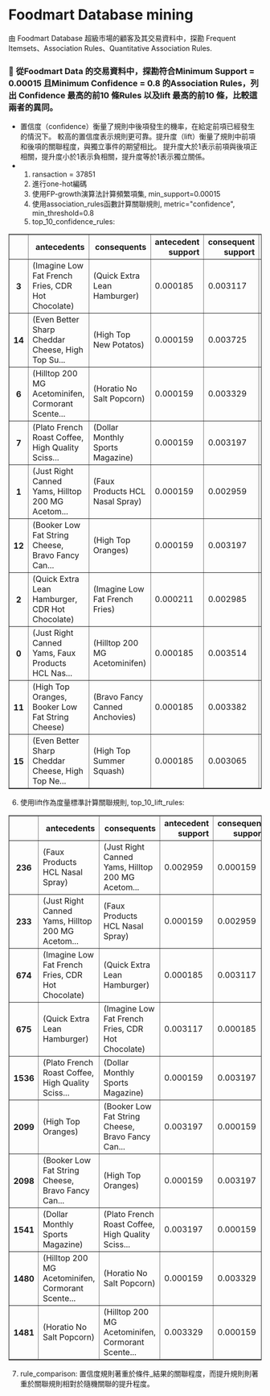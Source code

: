 # Foodmart Database mining
由 Foodmart Database 超級市場的顧客及其交易資料中，探勘 Frequent Itemsets、Association Rules、Quantitative Association Rules.
### :small_blue_diamond: **從Foodmart Data 的交易資料中，探勘符合Minimum Support = 0.00015 且Minimum Confidence = 0.8 的Association Rules，列出 Confidence 最高的前10 條Rules 以及lift 最高的前10 條，比較這兩者的異同。**
- 置信度（confidence）衡量了規則中後項發生的機率，在給定前項已經發生的情況下。 較高的置信度表示規則更可靠。提升度（lift）衡量了規則中前項和後項的關聯程度，與獨立事件的期望相比。 提升度大於1表示前項與後項正相關，提升度小於1表示負相關，提升度等於1表示獨立關係。
- 
    1. ransaction = 37851
    2. 進行one-hot編碼
    3. 使用FP-growth演算法計算頻繁項集, min_support=0.00015
    4. 使用association_rules函數計算關聯規則, metric="confidence", min_threshold=0.8
    5. top_10_confidence_rules:
<div>
<table border="1" class="dataframe">
  <thead>
    <tr style="text-align: right;">
      <th></th>
      <th>antecedents</th>
      <th>consequents</th>
      <th>antecedent support</th>
      <th>consequent support</th>
      <th>support</th>
      <th>confidence</th>
      <th>lift</th>
      <th>leverage</th>
      <th>conviction</th>
      <th>zhangs_metric</th>
    </tr>
  </thead>
  <tbody>
    <tr>
      <th>3</th>
      <td>(Imagine Low Fat French Fries, CDR Hot Chocolate)</td>
      <td>(Quick Extra Lean Hamburger)</td>
      <td>0.000185</td>
      <td>0.003117</td>
      <td>0.000185</td>
      <td>1.000000</td>
      <td>320.771186</td>
      <td>0.000184</td>
      <td>inf</td>
      <td>0.997067</td>
    </tr>
    <tr>
      <th>14</th>
      <td>(Even Better Sharp Cheddar Cheese, High Top Su...</td>
      <td>(High Top New Potatos)</td>
      <td>0.000159</td>
      <td>0.003725</td>
      <td>0.000159</td>
      <td>1.000000</td>
      <td>268.446809</td>
      <td>0.000158</td>
      <td>inf</td>
      <td>0.996433</td>
    </tr>
    <tr>
      <th>6</th>
      <td>(Hilltop 200 MG Acetominifen, Cormorant Scente...</td>
      <td>(Horatio No Salt Popcorn)</td>
      <td>0.000159</td>
      <td>0.003329</td>
      <td>0.000159</td>
      <td>1.000000</td>
      <td>300.404762</td>
      <td>0.000158</td>
      <td>inf</td>
      <td>0.996829</td>
    </tr>
    <tr>
      <th>7</th>
      <td>(Plato French Roast Coffee, High Quality Sciss...</td>
      <td>(Dollar Monthly Sports Magazine)</td>
      <td>0.000159</td>
      <td>0.003197</td>
      <td>0.000159</td>
      <td>1.000000</td>
      <td>312.818182</td>
      <td>0.000158</td>
      <td>inf</td>
      <td>0.996961</td>
    </tr>
    <tr>
      <th>1</th>
      <td>(Just Right Canned Yams, Hilltop 200 MG Acetom...</td>
      <td>(Faux Products HCL Nasal Spray)</td>
      <td>0.000159</td>
      <td>0.002959</td>
      <td>0.000159</td>
      <td>1.000000</td>
      <td>337.955357</td>
      <td>0.000158</td>
      <td>inf</td>
      <td>0.997199</td>
    </tr>
    <tr>
      <th>12</th>
      <td>(Booker Low Fat String Cheese, Bravo Fancy Can...</td>
      <td>(High Top Oranges)</td>
      <td>0.000159</td>
      <td>0.003197</td>
      <td>0.000159</td>
      <td>1.000000</td>
      <td>312.818182</td>
      <td>0.000158</td>
      <td>inf</td>
      <td>0.996961</td>
    </tr>
    <tr>
      <th>2</th>
      <td>(Quick Extra Lean Hamburger, CDR Hot Chocolate)</td>
      <td>(Imagine Low Fat French Fries)</td>
      <td>0.000211</td>
      <td>0.002985</td>
      <td>0.000185</td>
      <td>0.875000</td>
      <td>293.094027</td>
      <td>0.000184</td>
      <td>7.976117</td>
      <td>0.996799</td>
    </tr>
    <tr>
      <th>0</th>
      <td>(Just Right Canned Yams, Faux Products HCL Nas...</td>
      <td>(Hilltop 200 MG Acetominifen)</td>
      <td>0.000185</td>
      <td>0.003514</td>
      <td>0.000159</td>
      <td>0.857143</td>
      <td>243.937701</td>
      <td>0.000158</td>
      <td>6.975404</td>
      <td>0.996085</td>
    </tr>
    <tr>
      <th>11</th>
      <td>(High Top Oranges, Booker Low Fat String Cheese)</td>
      <td>(Bravo Fancy Canned Anchovies)</td>
      <td>0.000185</td>
      <td>0.003382</td>
      <td>0.000159</td>
      <td>0.857143</td>
      <td>253.466518</td>
      <td>0.000158</td>
      <td>6.976328</td>
      <td>0.996239</td>
    </tr>
    <tr>
      <th>15</th>
      <td>(Even Better Sharp Cheddar Cheese, High Top Ne...</td>
      <td>(High Top Summer Squash)</td>
      <td>0.000185</td>
      <td>0.003065</td>
      <td>0.000159</td>
      <td>0.857143</td>
      <td>279.687192</td>
      <td>0.000158</td>
      <td>6.978547</td>
      <td>0.996609</td>
    </tr>
  </tbody>
</table>
</div>

6. 使用lift作為度量標準計算關聯規則, top_10_lift_rules:<div>

<table border="1" class="dataframe">
  <thead>
    <tr style="text-align: right;">
      <th></th>
      <th>antecedents</th>
      <th>consequents</th>
      <th>antecedent support</th>
      <th>consequent support</th>
      <th>support</th>
      <th>confidence</th>
      <th>lift</th>
      <th>leverage</th>
      <th>conviction</th>
      <th>zhangs_metric</th>
    </tr>
  </thead>
  <tbody>
    <tr>
      <th>236</th>
      <td>(Faux Products HCL Nasal Spray)</td>
      <td>(Just Right Canned Yams, Hilltop 200 MG Acetom...</td>
      <td>0.002959</td>
      <td>0.000159</td>
      <td>0.000159</td>
      <td>0.053571</td>
      <td>337.955357</td>
      <td>0.000158</td>
      <td>1.056436</td>
      <td>1.000000</td>
    </tr>
    <tr>
      <th>233</th>
      <td>(Just Right Canned Yams, Hilltop 200 MG Acetom...</td>
      <td>(Faux Products HCL Nasal Spray)</td>
      <td>0.000159</td>
      <td>0.002959</td>
      <td>0.000159</td>
      <td>1.000000</td>
      <td>337.955357</td>
      <td>0.000158</td>
      <td>inf</td>
      <td>0.997199</td>
    </tr>
    <tr>
      <th>674</th>
      <td>(Imagine Low Fat French Fries, CDR Hot Chocolate)</td>
      <td>(Quick Extra Lean Hamburger)</td>
      <td>0.000185</td>
      <td>0.003117</td>
      <td>0.000185</td>
      <td>1.000000</td>
      <td>320.771186</td>
      <td>0.000184</td>
      <td>inf</td>
      <td>0.997067</td>
    </tr>
    <tr>
      <th>675</th>
      <td>(Quick Extra Lean Hamburger)</td>
      <td>(Imagine Low Fat French Fries, CDR Hot Chocolate)</td>
      <td>0.003117</td>
      <td>0.000185</td>
      <td>0.000185</td>
      <td>0.059322</td>
      <td>320.771186</td>
      <td>0.000184</td>
      <td>1.062866</td>
      <td>1.000000</td>
    </tr>
    <tr>
      <th>1536</th>
      <td>(Plato French Roast Coffee, High Quality Sciss...</td>
      <td>(Dollar Monthly Sports Magazine)</td>
      <td>0.000159</td>
      <td>0.003197</td>
      <td>0.000159</td>
      <td>1.000000</td>
      <td>312.818182</td>
      <td>0.000158</td>
      <td>inf</td>
      <td>0.996961</td>
    </tr>
    <tr>
      <th>2099</th>
      <td>(High Top Oranges)</td>
      <td>(Booker Low Fat String Cheese, Bravo Fancy Can...</td>
      <td>0.003197</td>
      <td>0.000159</td>
      <td>0.000159</td>
      <td>0.049587</td>
      <td>312.818182</td>
      <td>0.000158</td>
      <td>1.052007</td>
      <td>1.000000</td>
    </tr>
    <tr>
      <th>2098</th>
      <td>(Booker Low Fat String Cheese, Bravo Fancy Can...</td>
      <td>(High Top Oranges)</td>
      <td>0.000159</td>
      <td>0.003197</td>
      <td>0.000159</td>
      <td>1.000000</td>
      <td>312.818182</td>
      <td>0.000158</td>
      <td>inf</td>
      <td>0.996961</td>
    </tr>
    <tr>
      <th>1541</th>
      <td>(Dollar Monthly Sports Magazine)</td>
      <td>(Plato French Roast Coffee, High Quality Sciss...</td>
      <td>0.003197</td>
      <td>0.000159</td>
      <td>0.000159</td>
      <td>0.049587</td>
      <td>312.818182</td>
      <td>0.000158</td>
      <td>1.052007</td>
      <td>1.000000</td>
    </tr>
    <tr>
      <th>1480</th>
      <td>(Hilltop 200 MG Acetominifen, Cormorant Scente...</td>
      <td>(Horatio No Salt Popcorn)</td>
      <td>0.000159</td>
      <td>0.003329</td>
      <td>0.000159</td>
      <td>1.000000</td>
      <td>300.404762</td>
      <td>0.000158</td>
      <td>inf</td>
      <td>0.996829</td>
    </tr>
    <tr>
      <th>1481</th>
      <td>(Horatio No Salt Popcorn)</td>
      <td>(Hilltop 200 MG Acetominifen, Cormorant Scente...</td>
      <td>0.003329</td>
      <td>0.000159</td>
      <td>0.000159</td>
      <td>0.047619</td>
      <td>300.404762</td>
      <td>0.000158</td>
      <td>1.049834</td>
      <td>1.000000</td>
    </tr>
  </tbody>
</table>
</div>

7. rule_comparison: 置信度規則著重於條件_結果的關聯程度，而提升規則則著重於關聯規則相對於隨機關聯的提升程度。

